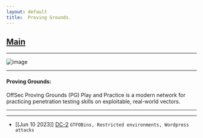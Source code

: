 ```yaml
---
layout: default
title:  Proving Grounds.
---
```


<h2 class="menu-header" id="index"><a href="../../index.html">Main</a></h2>
<hr>

![image](https://user-images.githubusercontent.com/127159644/223290883-8737081c-a3de-4bb0-8397-bb7da89f64bc.png)


* * *
<h4 class="menu-header" id="pg">Proving Grounds:</h4>
OffSec Proving Grounds (PG) Play and Practice is a modern network for practicing penetration testing skills on exploitable, real-world vectors.
<hr>
<hr>

- [[Jun 10 2023]] [DC-2](https://sec-fortress.github.io/posts/pg/posts/dc2.md) `GTFOBins, Restricted environments, Wordpress attacks`
